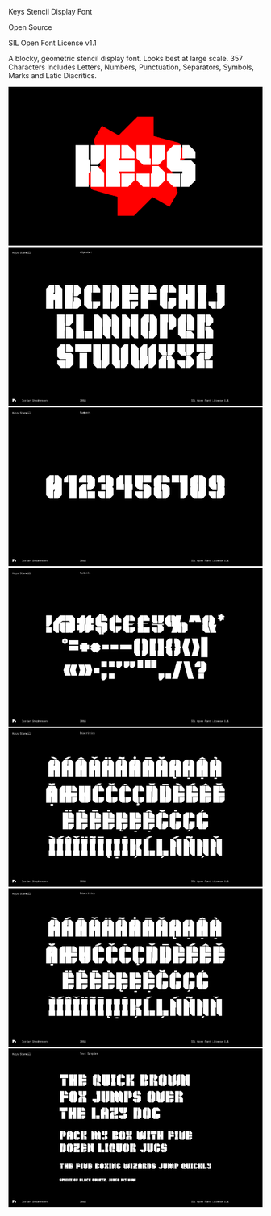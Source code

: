 Keys Stencil Display Font

Open Source

SIL Open Font License v1.1

A blocky, geometric stencil display font. Looks best at large scale. 357 Characters Includes Letters, Numbers, Punctuation, Separators, Symbols, Marks and Latic Diacritics.

![Keys Stencil Display Font Cover Image](https://github.com/jordanstephensen/keys-stencil/blob/master/Documentation/JS-Font-Keys-1.png)
![Keys Stencil Display Font Alphabet](https://github.com/jordanstephensen/keys-stencil/blob/master/Documentation/JS-Font-Keys-2.png)
![Keys Stencil Display Font Numbers](https://github.com/jordanstephensen/keys-stencil/blob/master/Documentation/JS-Font-Keys-3.png)
![Keys Stencil Display Font Symbols](https://github.com/jordanstephensen/keys-stencil/blob/master/Documentation/JS-Font-Keys-4.png)
![Keys Stencil Display Font Diacritics](https://github.com/jordanstephensen/keys-stencil/blob/master/Documentation/JS-Font-Keys-5.png)
![Keys Stencil Display Font Diacritics](https://github.com/jordanstephensen/keys-stencil/blob/master/Documentation/JS-Font-Keys-6.png)
![Keys Stencil Display Font Text Samples](https://github.com/jordanstephensen/keys-stencil/blob/master/Documentation/JS-Font-Keys-7.png)
